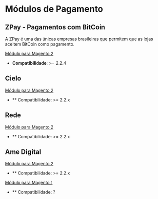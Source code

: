 # Módulos de Pagamento

## ZPay - Pagamentos com BitCoin
A ZPay é uma das únicas empresas brasileiras que permitem que as lojas aceitem BitCoin como pagamento.

[Módulo para Magento 2](https://github.com/tiagosampaio/zpay-magento2)
- **Compatibilidade**: >= 2.2.4

## Cielo

[Módulo para Magento 2](https://github.com/az2009/cielo-m2)
- ** Compatibilidade: >= 2.2.x

## Rede

[Módulo para Magento 2](https://github.com/az2009/rede-m2)
- ** Compatibilidade: >= 2.2.x

## Ame Digital
[Módulo para Magento 2](https://github.com/gumnet/magento-2-ame-digital-integration)
- ** Compatibilidade: >= 2.2.x

[Módulo para Magento 1](https://github.com/gumnet/magento-1-ame-digital-integration)
- ** Compatibilidade: ?
